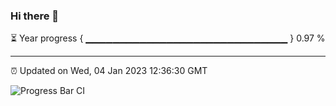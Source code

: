 ### Hi there 👋

⏳ Year progress { ▁▁▁▁▁▁▁▁▁▁▁▁▁▁▁▁▁▁▁▁▁▁▁▁▁▁▁▁▁▁ } 0.97 %

---

⏰ Updated on Wed, 04 Jan 2023 12:36:30 GMT

![Progress Bar CI](https://github.com/ZhaoGui/ZhaoGui/workflows/Progress%20Bar%20CI/badge.svg)
